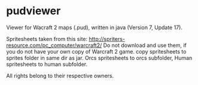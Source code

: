 pudviewer
=================

Viewer for Wacraft 2 maps (.pud), written in java (Version 7, Update 17).

Spritesheets taken from this site:
http://spriters-resource.com/pc_computer/warcraft2/
Do not download and use them, if you do not have your own copy of Warcraft 2 game.
copy spritesheets to sprites folder in same dir as jar.
Orcs spritesheets to orcs subfolder, Human spritesheets to human subfolder.

All rights belong to their respective owners.